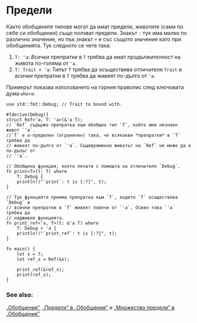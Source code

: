 # Предели

Както обобщените типове могат да имат предели, животите (сами по себе си
обобщения) също ползват предели. Знакът `:` тук има малко по различно значение,
но пък знакът `+` е със същото значение като при обобщенията. Тук следното се
чете така:

1. `T: 'a`: *Всички* препратки в `T` трябва да имат продължителност на живота
   по-голяма от `'a`.
2. `T: Trait + 'a`: Типът `T` трябва да осъществява отличителя `Trait` и
   *всички* препратки в `T` трябва да живеят по-дълго от `'a`.

Примерът показва използването на горния правопис след ключовата дума `where`:

```rust,editable
use std::fmt::Debug; // Trait to bound with.

#[derive(Debug)]
struct Ref<'a, T: 'a>(&'a T);
// `Ref` съдържа препратка към обобщен тип `T`, който има незнаен живот `'a`.
//`T` е о-пределен (ограничен) така, че всякакви *препратки* в `T` трябва да
// живеят по-дълго от `'a`. Същевременно животът на `Ref` не може да е по-дълъг от
// `'a`.

// Обобщена функция, която печати с помощта на отличителя `Debug`.
fn print<T>(t: T) where
    T: Debug {
    println!("`print`: t is {:?}", t);
}

// Тук функцията приема препратка към `T`, където `T` осъществява `Debug` и
// всички препратки в `T` живеят повече от `'a`. Освен това `'a` трябва да
// надживее функцията.
fn print_ref<'a, T>(t: &'a T) where
    T: Debug + 'a {
    println!("`print_ref`: t is {:?}", t);
}

fn main() {
    let x = 7;
    let ref_x = Ref(&x);

    print_ref(&ref_x);
    print(ref_x);
}
```

### See also:

[„Обобщения”][generics], [„Предели” в „Обобщения”][bounds] и
[„Множество предели” в „Обобщения”][multibounds]

[generics]: ../../generics.md
[bounds]: ../../generics/bounds.md
[multibounds]: ../../generics/multi_bounds.md
